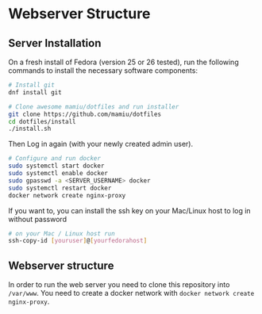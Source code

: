 # Webserver Structure

## Server Installation

On a fresh install of Fedora (version 25 or 26 tested), run the following commands to install the necessary software components:

```bash
# Install git
dnf install git

# Clone awesome mamiu/dotfiles and run installer
git clone https://github.com/mamiu/dotfiles
cd dotfiles/install
./install.sh
```

Then Log in again (with your newly created admin user).

```bash
# Configure and run docker
sudo systemctl start docker
sudo systemctl enable docker
sudo gpasswd -a <SERVER_USERNAME> docker
sudo systemctl restart docker
docker network create nginx-proxy
```

If you want to, you can install the ssh key on your Mac/Linux host to log in without password
```bash
# on your Mac / Linux host run
ssh-copy-id [youruser]@[yourfedorahost]
```

## Webserver structure

In order to run the web server you need to clone this repository into `/var/www`. You need to create a docker network with `docker network create nginx-proxy`.
